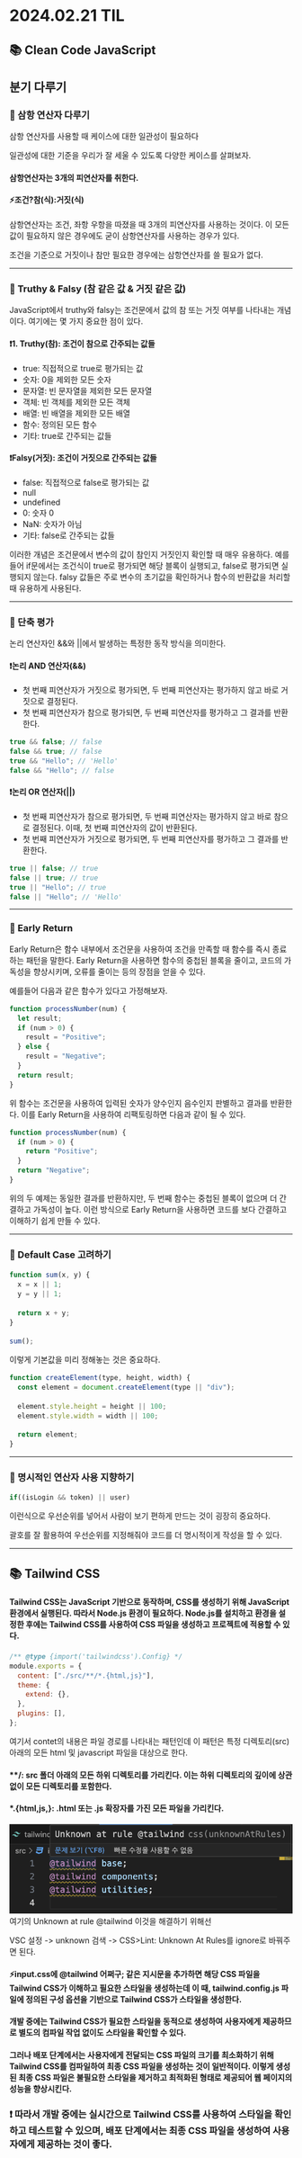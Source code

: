 # 2024.02.21 TIL

## 📚 Clean Code JavaScript

## 분기 다루기

### 🚨 삼항 연산자 다루기

삼항 연산자를 사용할 때 케이스에 대한 일관성이 필요하다

일관성에 대한 기준을 우리가 잘 세울 수 있도록 다양한 케이스를 살펴보자.

#### 삼항연산자는 3개의 피연산자를 취한다.

#### ⚡️조건?참(식):거짓(식)

삼항연산자는 조건, 좌항 우항을 따졌을 때 3개의 피연산자를 사용하는 것이다. 이 모든 값이 필요하지 않은 경우에도 굳이 삼항연산자를 사용하는 경우가 있다.

조건을 기준으로 거짓이나 참만 필요한 경우에는 삼항연산자를 쓸 필요가 없다.

---

### 🚨 Truthy & Falsy (참 같은 값 & 거짓 같은 값)

JavaScript에서 truthy와 falsy는 조건문에서 값의 참 또는 거짓 여부를 나타내는 개념이다. 여기에는 몇 가지 중요한 점이 있다.

#### ❗️1. Truthy(참): 조건이 참으로 간주되는 값들

- true: 직접적으로 true로 평가되는 값
- 숫자: 0을 제외한 모든 숫자
- 문자열: 빈 문자열을 제외한 모든 문자열
- 객체: 빈 객체를 제외한 모든 객체
- 배열: 빈 배열을 제외한 모든 배열
- 함수: 정의된 모든 함수
- 기타: true로 간주되는 값들

#### ❗️Falsy(거짓): 조건이 거짓으로 간주되는 값들

- false: 직접적으로 false로 평가되는 값
- null
- undefined
- 0: 숫자 0
- NaN: 숫자가 아님
- 기타: false로 간주되는 값들

이러한 개념은 조건문에서 변수의 값이 참인지 거짓인지 확인할 때 매우 유용하다. 예를들어 if문에서는 조건식이 true로 평가되면 해당 블록이 실행되고, false로 평가되면 실행되지 않는다. falsy 값들은 주로 변수의 초기값을 확인하거나 함수의 반환값을 처리할 때 유용하게 사용된다.

---

### 🚨 단축 평가

논리 연산자인 &&와 ||에서 발생하는 특정한 동작 방식을 의미한다.

#### ❗️논리 AND 연산자(&&)

- 첫 번째 피연산자가 거짓으로 평가되면, 두 번째 피연산자는 평가하지 않고 바로 거짓으로 결정된다.
- 첫 번째 피연산자가 참으로 평가되면, 두 번째 피연산자를 평가하고 그 결과를 반환한다.

```js
true && false; // false
false && true; // false
true && "Hello"; // 'Hello'
false && "Hello"; // false
```

#### ❗️논리 OR 연산자(||)

- 첫 번째 피연산자가 참으로 평가되면, 두 번째 피연산자는 평가하지 않고 바로 참으로 결정된다. 이때, 첫 번째 피연산자의 값이 반환된다.
- 첫 번째 피연산자가 거짓으로 평가되면, 두 번째 피연산자를 평가하고 그 결과를 반환한다.

```js
true || false; // true
false || true; // true
true || "Hello"; // true
false || "Hello"; // 'Hello'
```

---

### 🚨 Early Return

Early Return은 함수 내부에서 조건문을 사용하여 조건을 만족할 때 함수를 즉시 종료하는 패턴을 말한다. Early Return을 사용하면 함수의 중첩된 블록을 줄이고, 코드의 가독성을 향상시키며, 오류를 줄이는 등의 장점을 얻을 수 있다.

예를들어 다음과 같은 함수가 있다고 가정해보자.

```js
function processNumber(num) {
  let result;
  if (num > 0) {
    result = "Positive";
  } else {
    result = "Negative";
  }
  return result;
}
```

위 함수는 조건문을 사용하여 입력된 숫자가 양수인지 음수인지 판별하고 결과를 반환한다. 이를 Early Return을 사용하여 리팩토링하면 다음과 같이 될 수 있다.

```js
function processNumber(num) {
  if (num > 0) {
    return "Positive";
  }
  return "Negative";
}
```

위의 두 예제는 동일한 결과를 반환하지만, 두 번째 함수는 중첩된 블록이 없으며 더 간결하고 가독성이 높다. 이런 방식으로 Early Return을 사용하면 코드를 보다 간결하고 이해하기 쉽게 만들 수 있다.

---

### 🚨 Default Case 고려하기

```js
function sum(x, y) {
  x = x || 1;
  y = y || 1;

  return x + y;
}

sum();
```

이렇게 기본값을 미리 정해놓는 것은 중요하다.

```js
function createElement(type, height, width) {
  const element = document.createElement(type || "div");

  element.style.height = height || 100;
  element.style.width = width || 100;

  return element;
}
```

---

### 🚨 명시적인 연산자 사용 지향하기

```js
if((isLogin && token) || user)
```

이런식으로 우선순위를 넣어서 사람이 보기 편하게 만드는 것이 굉장히 중요하다.

괄호를 잘 활용하여 우선순위를 지정해줘야 코드를 더 명시적이게 작성을 할 수 있다.

---

## 📚 Tailwind CSS

#### Tailwind CSS는 JavaScript 기반으로 동작하며, CSS를 생성하기 위해 JavaScript 환경에서 실행된다. 따라서 Node.js 환경이 필요하다. Node.js를 설치하고 환경을 설정한 후에는 Tailwind CSS를 사용하여 CSS 파일을 생성하고 프로젝트에 적용할 수 있다.

```js
/** @type {import('tailwindcss').Config} */
module.exports = {
  content: ["./src/**/*.{html,js}"],
  theme: {
    extend: {},
  },
  plugins: [],
};
```

여기서 contet의 내용은 파일 경로를 나타내는 패턴인데 이 패턴은 특정 디렉토리(src) 아래의 모든 html 및 javascript 파일을 대상으로 한다.

#### \*\*/: src 폴더 아래의 모든 하위 디렉토리를 가리킨다. 이는 하위 디렉토리의 깊이에 상관없이 모든 디렉토리를 포함한다.

#### \*.{html,js,}: .html 또는 .js 확장자를 가진 모든 파일을 가리킨다.

![alt text](./img/image42.png)
여기의 Unknown at rule @tailwind 이것을 해결하기 위해선

VSC 설정 -> unknown 검색 -> CSS>Lint: Unknown At Rules를 ignore로 바꿔주면 된다.

#### ⚡️input.css에 @tailwind 어쩌구; 같은 지시문을 추가하면 해당 CSS 파일을 Tailwind CSS가 이해하고 필요한 스타일을 생성하는데 이 때, tailwind.config.js 파일에 정의된 구성 옵션을 기반으로 Tailwind CSS가 스타일을 생성한다.

#### 개발 중에는 Tailwind CSS가 필요한 스타일을 동적으로 생성하여 사용자에게 제공하므로 별도의 컴파일 작업 없이도 스타일을 확인할 수 있다.

#### 그러나 배포 단계에서는 사용자에게 전달되는 CSS 파일의 크기를 최소화하기 위해 Tailwind CSS를 컴파일하여 최종 CSS 파일을 생성하는 것이 일반적이다. 이렇게 생성된 최종 CSS 파일은 불필요한 스타일을 제거하고 최적화된 형태로 제공되어 웹 페이지의 성능을 향상시킨다.

### ❗️ 따라서 개발 중에는 실시간으로 Tailwind CSS를 사용하여 스타일을 확인하고 테스트할 수 있으며, 배포 단계에서는 최종 CSS 파일을 생성하여 사용자에게 제공하는 것이 좋다.
